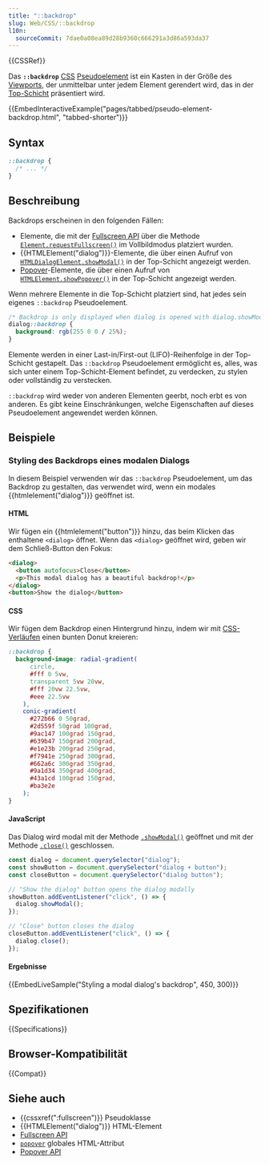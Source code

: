 ```yaml
---
title: "::backdrop"
slug: Web/CSS/::backdrop
l10n:
  sourceCommit: 7dae0a08ea89d28b9360c666291a3d86a593da37
---
```


{{CSSRef}}

Das **`::backdrop`** [CSS](/de/docs/Web/CSS) [Pseudoelement](/de/docs/Web/CSS/Pseudo-elements) ist ein Kasten in der Größe des [Viewports](/de/docs/Glossary/viewport), der unmittelbar unter jedem Element gerendert wird, das in der [Top-Schicht](/de/docs/Glossary/top_layer) präsentiert wird.

{{EmbedInteractiveExample("pages/tabbed/pseudo-element-backdrop.html", "tabbed-shorter")}}

## Syntax

```css
::backdrop {
  /* ... */
}
```

## Beschreibung

Backdrops erscheinen in den folgenden Fällen:

- Elemente, die mit der [Fullscreen API](/de/docs/Web/API/Fullscreen_API) über die Methode [`Element.requestFullscreen()`](/de/docs/Web/API/Element/requestFullscreen) im Vollbildmodus platziert wurden.
- {{HTMLElement("dialog")}}-Elemente, die über einen Aufruf von [`HTMLDialogElement.showModal()`](/de/docs/Web/API/HTMLDialogElement/showModal) in der Top-Schicht angezeigt werden.
- [Popover](/de/docs/Web/API/Popover_API)-Elemente, die über einen Aufruf von [`HTMLElement.showPopover()`](/de/docs/Web/API/HTMLElement/showPopover) in der Top-Schicht angezeigt werden.

Wenn mehrere Elemente in die Top-Schicht platziert sind, hat jedes sein eigenes `::backdrop` Pseudoelement.

```css
/* Backdrop is only displayed when dialog is opened with dialog.showModal() */
dialog::backdrop {
  background: rgb(255 0 0 / 25%);
}
```

Elemente werden in einer Last-in/First-out (LIFO)-Reihenfolge in der Top-Schicht gestapelt. Das `::backdrop` Pseudoelement ermöglicht es, alles, was sich unter einem Top-Schicht-Element befindet, zu verdecken, zu stylen oder vollständig zu verstecken.

`::backdrop` wird weder von anderen Elementen geerbt, noch erbt es von anderen. Es gibt keine Einschränkungen, welche Eigenschaften auf dieses Pseudoelement angewendet werden können.

## Beispiele

### Styling des Backdrops eines modalen Dialogs

In diesem Beispiel verwenden wir das `::backdrop` Pseudoelement, um das Backdrop zu gestalten, das verwendet wird, wenn ein modales {{htmlelement("dialog")}} geöffnet ist.

#### HTML

Wir fügen ein {{htmlelement("button")}} hinzu, das beim Klicken das enthaltene `<dialog>` öffnet. Wenn das `<dialog>` geöffnet wird, geben wir dem Schließ-Button den Fokus:

```html
<dialog>
  <button autofocus>Close</button>
  <p>This modal dialog has a beautiful backdrop!</p>
</dialog>
<button>Show the dialog</button>
```

#### CSS

Wir fügen dem Backdrop einen Hintergrund hinzu, indem wir mit [CSS-Verläufen](/de/docs/Web/CSS/gradient) einen bunten Donut kreieren:

```css
::backdrop {
  background-image: radial-gradient(
      circle,
      #fff 0 5vw,
      transparent 5vw 20vw,
      #fff 20vw 22.5vw,
      #eee 22.5vw
    ),
    conic-gradient(
      #272b66 0 50grad,
      #2d559f 50grad 100grad,
      #9ac147 100grad 150grad,
      #639b47 150grad 200grad,
      #e1e23b 200grad 250grad,
      #f7941e 250grad 300grad,
      #662a6c 300grad 350grad,
      #9a1d34 350grad 400grad,
      #43a1cd 100grad 150grad,
      #ba3e2e
    );
}
```

#### JavaScript

Das Dialog wird modal mit der Methode [`.showModal()`](/de/docs/Web/API/HTMLDialogElement/showModal) geöffnet und mit der Methode [`.close()`](/de/docs/Web/API/HTMLDialogElement/close) geschlossen.

```js
const dialog = document.querySelector("dialog");
const showButton = document.querySelector("dialog + button");
const closeButton = document.querySelector("dialog button");

// "Show the dialog" button opens the dialog modally
showButton.addEventListener("click", () => {
  dialog.showModal();
});

// "Close" button closes the dialog
closeButton.addEventListener("click", () => {
  dialog.close();
});
```

#### Ergebnisse

{{EmbedLiveSample("Styling a modal dialog's backdrop", 450, 300)}}

## Spezifikationen

{{Specifications}}

## Browser-Kompatibilität

{{Compat}}

## Siehe auch

- {{cssxref(":fullscreen")}} Pseudoklasse
- {{HTMLElement("dialog")}} HTML-Element
- [Fullscreen API](/de/docs/Web/API/Fullscreen_API)
- [`popover`](/de/docs/Web/HTML/Global_attributes/popover) globales HTML-Attribut
- [Popover API](/de/docs/Web/API/Popover_API)
